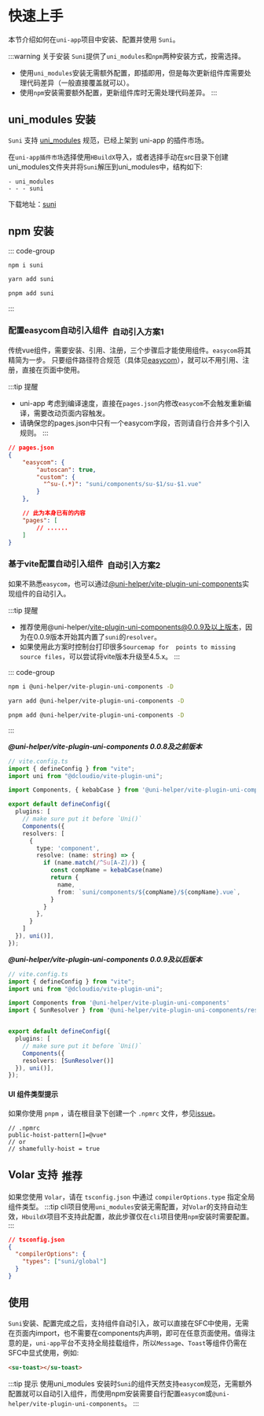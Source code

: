 # 快速上手

本节介绍如何在`uni-app`项目中安装、配置并使用 `Suni`。

:::warning 关于安装
`Suni`提供了`uni_modules`和`npm`两种安装方式，按需选择。
- 使用`uni_modules`安装无需额外配置，即插即用，但是每次更新组件库需要处理代码差异（一般直接覆盖就可以）。
- 使用`npm`安装需要额外配置，更新组件库时无需处理代码差异。
:::

## uni_modules 安装

`Suni` 支持 [uni_modules](https://uniapp.dcloud.net.cn/plugin/uni_modules.html#uni-modules) 规范，已经上架到 uni-app 的插件市场。

在`uni-app插件市场`选择使用`HBuildX`导入，或者选择手动在src目录下创建uni_modules文件夹并将`Suni`解压到uni_modules中，结构如下:
```
- uni_modules
- - - suni
```

下载地址：<a href="https://ext.dcloud.net.cn/plugin?id=13889"><span >suni</span></a>


## npm 安装

::: code-group
```bash [npm]
npm i suni
```

```bash [yarn]
yarn add suni
```

```bash [pnpm]
pnpm add suni
```
:::

### 配置easycom自动引入组件<el-tag type="primary" style="vertical-align: middle;margin-left:8px;" effect="dark" >自动引入方案1</el-tag>
传统vue组件，需要安装、引用、注册，三个步骤后才能使用组件。`easycom`将其精简为一步。
只要组件路径符合规范（具体见[easycom](https://uniapp.dcloud.net.cn/collocation/pages.html#easycom)），就可以不用引用、注册，直接在页面中使用。

:::tip 提醒
- uni-app 考虑到编译速度，直接在`pages.json`内修改`easycom`不会触发重新编译，需要改动页面内容触发。
- 请确保您的pages.json中只有一个easycom字段，否则请自行合并多个引入规则。
:::

```JSON
// pages.json
{
	"easycom": {
		"autoscan": true,
		"custom": {
		  "^su-(.*)": "suni/components/su-$1/su-$1.vue"
		}
	},

	// 此为本身已有的内容
	"pages": [
		// ......
	]
}
```

### 基于vite配置自动引入组件<el-tag type="primary" style="vertical-align: middle;margin-left:8px;" effect="dark" >自动引入方案2</el-tag>
如果不熟悉`easycom`，也可以通过[@uni-helper/vite-plugin-uni-components](https://github.com/uni-helper/vite-plugin-uni-components)实现组件的自动引入。

:::tip 提醒
- 推荐使用@uni-helper/vite-plugin-uni-components@0.0.9及以上版本，因为在0.0.9版本开始其内置了`suni`的`resolver`。
- 如果使用此方案时控制台打印很多`Sourcemap for  points to missing source files​`，可以尝试将vite版本升级至4.5.x。
:::

::: code-group
```bash [npm]
npm i @uni-helper/vite-plugin-uni-components -D
```

```bash [yarn]
yarn add @uni-helper/vite-plugin-uni-components -D
```

```bash [pnpm]
pnpm add @uni-helper/vite-plugin-uni-components -D
```
:::

***@uni-helper/vite-plugin-uni-components 0.0.8及之前版本***
```ts
// vite.config.ts
import { defineConfig } from "vite";
import uni from "@dcloudio/vite-plugin-uni";

import Components, { kebabCase } from '@uni-helper/vite-plugin-uni-components'

export default defineConfig({
  plugins: [
    // make sure put it before `Uni()`
    Components({
    resolvers: [
      {
        type: 'component',
        resolve: (name: string) => {
          if (name.match(/^Su[A-Z]/)) {
            const compName = kebabCase(name)
            return {
              name,
              from: `suni/components/${compName}/${compName}.vue`,
            }
          }
        },
      }
    ]
  }), uni()],
});
```

***@uni-helper/vite-plugin-uni-components 0.0.9及以后版本***
```ts
// vite.config.ts
import { defineConfig } from "vite";
import uni from "@dcloudio/vite-plugin-uni";

import Components from '@uni-helper/vite-plugin-uni-components'
import { SunResolver } from '@uni-helper/vite-plugin-uni-components/resolvers'


export default defineConfig({
  plugins: [
    // make sure put it before `Uni()`
    Components({
    resolvers: [SunResolver()]
  }), uni()],
});
```
#### UI 组件类型提示

如果你使用 `pnpm` ，请在根目录下创建一个 `.npmrc` 文件，参见[issue](https://github.com/antfu/unplugin-vue-components/issues/389)。

```
// .npmrc
public-hoist-pattern[]=@vue*
// or
// shamefully-hoist = true
```


## Volar 支持<el-tag type="primary" style="vertical-align: middle;margin-left:8px;" effect="dark" >推荐</el-tag>
如果您使用 `Volar`，请在 `tsconfig.json` 中通过 `compilerOptions.type` 指定全局组件类型。
:::tip
cli项目使用`uni_modules`安装无需配置，对`Volar`的支持自动生效，`HbuildX`项目不支持此配置，故此步骤仅在`cli`项目使用`npm`安装时需要配置。
:::
```json
// tsconfig.json
{
  "compilerOptions": {
    "types": ["suni/global"]
  }
}
```



## 使用
`Suni`安装、配置完成之后，支持组件自动引入，故可以直接在SFC中使用，无需在页面内import，也不需要在components内声明，即可在任意页面使用。值得注意的是，`uni-app`平台不支持全局挂载组件，所以```Message```、```Toast```等组件仍需在SFC中显式使用，例如:
``` html
<su-toast></su-toast>
```

:::tip 提示
使用uni_modules 安装时`Suni`的组件天然支持`easycom`规范，无需额外配置就可以自动引入组件，而使用npm安装需要自行配置`easycom`或`@uni-helper/vite-plugin-uni-components`。
:::
